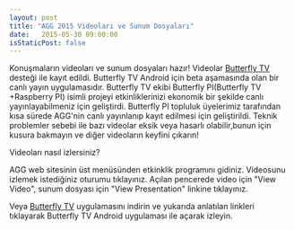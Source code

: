 ```yaml
---
layout: post
title: "AGG 2015 Videoları ve Sunum Dosyaları"
date:   2015-05-30 09:00:00
isStaticPost: false
---
```


Konuşmaların videoları ve sunum dosyaları hazır! Videolar [Butterfly TV](https://play.google.com/store/apps/details?id=com.butterfly) desteği ile kayıt edildi. Butterfly TV Android için beta aşamasında olan bir canlı yayın uygulamasıdır. Butterfly TV ekibi Butterfly PI(Butterfly TV +Raspberry PI) isimli projeyi etkinliklerinizi ekonomik bir şekilde canlı yayınlayabilmeniz için geliştirdi. Butterfly PI topluluk üyelerimiz tarafından kısa sürede AGG'nin canlı yayınlanıp kayıt edilmesi için geliştirildi. Teknik problemler sebebi ile bazı videolar eksik veya hasarlı olabilir,bunun için kusura bakmayın ve diğer videoların keyfini çıkarın!

Videoları nasıl izlersiniz?

AGG web sitesinin üst menüsünden etkinklik programını gidiniz. Videosunu izlemek istediğiniz oturumu tıklayınız. Açılan pencerede video için "View Video", sunum dosyası için "View Presentation" linkine tıklayınız.

Veya [Butterfly TV](https://play.google.com/store/apps/details?id=com.butterfly) uygulamasını indirin ve yukarıda anlatılan linkleri tıklayarak Butterfly TV Android uygulaması ile açarak izleyin.


        

